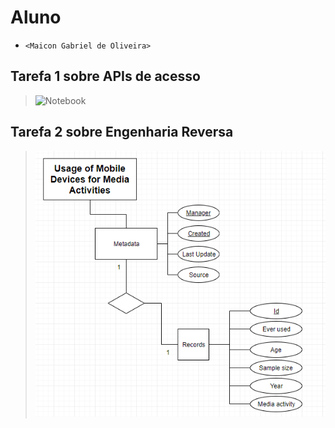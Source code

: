 # Aluno

* `<Maicon Gabriel de Oliveira>`

## Tarefa 1 sobre APIs de acesso

> ![Notebook](notebook/lab01-api.ipynb)

## Tarefa 2 sobre Engenharia Reversa

> ![Diagrama de Orquestração](images/Usage-of-Mobile-Devices-for-Media-Activities.PNG)
